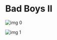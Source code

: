 # Bad Boys II

![img 0](https://i.imgur.com/A62vc8J.jpg)

![img 1](https://i.imgur.com/w7DbLwb.png)

